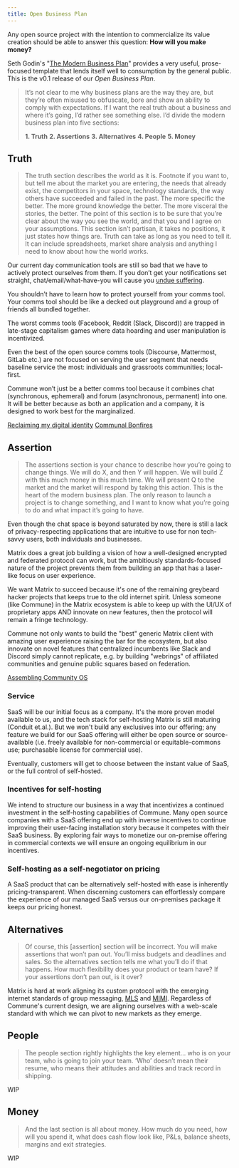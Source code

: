 ```yaml
---
title: Open Business Plan
---
```


Any open source project with the intention to commercialize its value creation should be able to answer this question: **How will you make money?**

Seth Godin's "[The Modern Business Plan](https://seths.blog/2010/05/the-modern-business-plan/?ref=blog.meilisearch.com)" provides a very useful, prose-focused template that lends itself well to consumption by the general public. This is the v0.1 release of our *Open Business Plan*.

> It’s not clear to me why business plans are the way they are, but they’re often misused to obfuscate, bore and show an ability to comply with expectations. If I want the real truth about a business and where it’s going, I’d rather see something else. I’d divide the modern business plan into five sections:
>
> **1. Truth**
> **2. Assertions**
> **3. Alternatives**
> **4. People**
> **5. Money**

## Truth

> The truth section describes the world as it is. Footnote if you want to, but tell me about the market you are entering, the needs that already exist, the competitors in your space, technology standards, the way others have succeeded and failed in the past. The more specific the better. The more ground knowledge the better. The more visceral the stories, the better. The point of this section is to be sure that you’re clear about the way you see the world, and that you and I agree on your assumptions. This section isn’t partisan, it takes no positions, it just states how things are. Truth can take as long as you need to tell it. It can include spreadsheets, market share analysis and anything I need to know about how the world works.

Our current day communication tools are still so bad that we have to actively protect ourselves from them. If you don’t get your notifications set straight, chat/email/what-have-you will cause you [undue suffering](https://basecamp.com/guides/group-chat-problems).

You shouldn’t have to learn how to protect yourself from your comms tool. Your comms tool should be like a decked out playground and a group of friends all bundled together. 

The worst comms tools (Facebook, Reddit (Slack, Discord)) are trapped in late-stage capitalism games where data hoarding and user manipulation is incentivized.

Even the best of the open source comms tools (Discourse, Mattermost, GitLab etc.) are not focused on serving the user segment that needs baseline service the most: individuals and grassroots communities; local-first.

Commune won’t just be a better comms tool because it combines chat (synchronous, ephemeral) and forum (asynchronous, permanent) into one. It will be better because as both an application and a company, it is designed to work best for the marginalized.

[Reclaiming my digital identity](https://blog.erlend.sh/reclaiming-my-digital-identity)
[Communal Bonfires](https://blog.erlend.sh/communal-bonfires)

## Assertion

> The assertions section is your chance to describe how you’re going to change things. We will do X, and then Y will happen. We will build Z with this much money in this much time. We will present Q to the market and the market will respond by taking this action. This is the heart of the modern business plan. The only reason to launch a project is to change something, and I want to know what you’re going to do and what impact it’s going to have.

Even though the chat space is beyond saturated by now, there is still a lack of privacy-respecting applications that are intuitive to use for non tech-savvy users, both individuals and businesses. 

Matrix does a great job building a vision of how a well-designed encrypted and federated protocol can work, but the ambitiously standards-focused nature of the project prevents them from building an app that has a laser-like focus on user experience.

We want Matrix to succeed because it's one of the remaining greybeard hacker projects that keeps true to the old internet spirit. Unless someone (like Commune) in the Matrix ecosystem is able to keep up with the UI/UX of proprietary apps AND innovate on new features, then the protocol will remain a fringe technology.

Commune not only wants to build the "best" generic Matrix client with amazing user experience raising the bar for the ecosystem, but also innovate on novel features that centralized incumbents like Slack and Discord simply cannot replicate, e.g. by building "webrings" of affiliated communities and genuine public squares based on federation.

[Assembling Community OS](https://blog.erlend.sh/assembling-community-os)

### Service

SaaS will be our initial focus as a company. It's the more proven model available to us, and the tech stack for self-hosting Matrix is still maturing (Conduit et.al.). But we won't build any exclusives into our offering; any feature we build for our SaaS offering will either be open source or source-available (i.e. freely available for non-commercial or equitable-commons use; purchasable license for commercial use).

Eventually, customers will get to choose between the instant value of SaaS, or the full control of self-hosted.

### Incentives for self-hosting

We intend to structure our business in a way that incentivizes a continued investment in the self-hosting capabilities of Commune. Many open source companies with a SaaS offering end up with inverse incentives to continue improving their user-facing installation story because it competes with their SaaS business. By exploring fair ways to monetize our on-premise offering in commercial contexts we will ensure an ongoing equilibrium in our incentives.

### Self-hosting as a self-negotiator on pricing

A SaaS product that can be alternatively self-hosted with ease is inherently pricing-transparent. When discerning customers can effortlessly compare the experience of our managed SaaS versus our on-premises package it keeps our pricing honest.

## Alternatives

> Of course, this [assertion] section will be incorrect. You will make assertions that won’t pan out. You’ll miss budgets and deadlines and sales. So the alternatives section tells me what you’ll do if that happens. How much flexibility does your product or team have? If your assertions don’t pan out, is it over?

Matrix is hard at work aligning its custom protocol with the emerging internet standards of group messaging, [MLS](https://datatracker.ietf.org/wg/mls/about/) and [MIMI](https://datatracker.ietf.org/wg/mimi/about/). Regardless of Commune's current design, we are aligning ourselves with a web-scale standard with which we can pivot to new markets as they emerge.

## People

> The people section rightly highlights the key element… who is on your team, who is going to join your team. ‘Who’ doesn’t mean their resume, who means their attitudes and abilities and track record in shipping.

WIP

## Money

> And the last section is all about money. How much do you need, how will you spend it, what does cash flow look like, P&Ls, balance sheets, margins and exit strategies.

WIP
